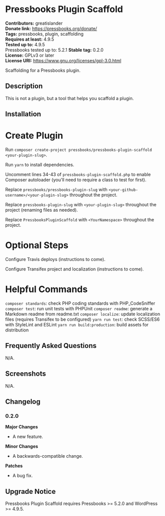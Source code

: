 # Pressbooks Plugin Scaffold 
**Contributors:** greatislander  
**Donate link:** https://pressbooks.org/donate/  
**Tags:** pressbooks, plugin, scaffolding  
**Requires at least:** 4.9.5  
**Tested up to:** 4.9.5  
Pressbooks tested up to: 5.2.1
**Stable tag:** 0.2.0  
**License:** GPLv3 or later  
**License URI:** https://www.gnu.org/licenses/gpl-3.0.html  

Scaffolding for a Pressbooks plugin.


## Description 

This is not a plugin, but a tool that helps you scaffold a plugin.


## Installation 


# Create Plugin 

Run `composer create-project pressbooks/pressbooks-plugin-scaffold <your-plugin-slug>`.

Run `yarn` to install dependencies.

Uncomment lines 34-43 of `pressbooks-plugin-scaffold.php` to enable Composer autoloader (you'll need to require a class to test for first).

Replace `pressbooks/pressbooks-plugin-slug` with `<your-github-username>/<your-plugin-slug>` throughout the project.

Replace `pressbooks-plugin-slug` with `<your-plugin-slug>` throughout the project (renaming files as needed).

Replace `PressbooksPluginScaffold` with `<YourNamespace>` throughout the project.


# Optional Steps 

Configure Travis deploys (instructions to come).

Configure Transifex project and localization (instructions to come).


# Helpful Commands 

`composer standards`: check PHP coding standards with PHP_CodeSniffer
`composer test`: run unit tests with PHPUnit
`composer readme`: generate a Markdown readme from readme.txt
`composer localize`: update localization files (requires Transifex to be configured)
`yarn run test`: check SCSS/ES6 with StyleLint and ESLint
`yarn run build:production`: build assets for distribution


## Frequently Asked Questions 

N/A.


## Screenshots 

N/A.


## Changelog 


### 0.2.0 
**Major Changes**
- A new feature.

**Minor Changes**
- A backwards-compatible change.

**Patches**
- A bug fix.


## Upgrade Notice 

Pressbooks Plugin Scaffold requires Pressbooks >= 5.2.0 and WordPress >= 4.9.5.
